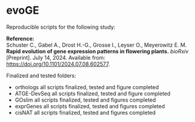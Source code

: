 # evoGE
Reproducible scripts for the following study:

**Reference:**
<br/>
Schuster C., Gabel A., Drost H.-G., Grosse I., Leyser O., Meyerowitz E. M. **Rapid evolution of gene expression patterns in flowering plants.** *bioRxiv* [Preprint]. July 14, 2024. Available from: https://doi.org/10.1101/2024.07.08.602577.

Finalized and tested folders:
- orthologs all scripts finalized, tested and figure completed
- ATGE-DevSeq all scripts finalized, tested and figure completed
- GOslim all scripts finalized, tested and figures completed
- exprGenes all scripts finalized, tested and figures completed
- cisNAT all scripts finalized, tested and figures completed

